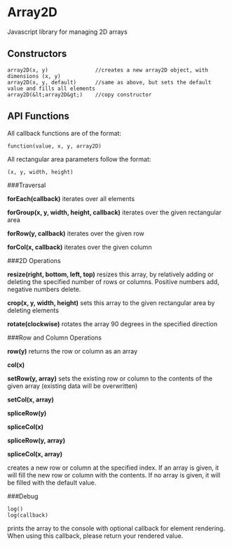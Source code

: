 Array2D
=======

Javascript library for managing 2D arrays


Constructors
------------

	array2D(x, y)				//creates a new array2D object, with dimensions (x, y)
	array2D(x, y, default)		//same as above, but sets the default value and fills all elements
	array2D(&lt;array2D&gt;)	//copy constructor



API Functions
------------

All callback functions are of the format:

	function(value, x, y, array2D)

All rectangular area parameters follow the format:

	(x, y, width, height)

###Traversal

**forEach(callback)**							iterates over all elements

**forGroup(x, y, width, height, callback)**		iterates over the given rectangular area

**forRow(y, callback)**							iterates over the given row

**forCol(x, callback)**							iterates over the given column

###2D Operations

**resize(right, bottom, left, top)**	resizes this array, by relatively adding or deleting the specified number of rows or columns. Positive numbers add, negative numbers delete.

**crop(x, y, width, height)**			sets this array to the given rectangular area by deleting elements

**rotate(clockwise)**					rotates the array 90 degrees in the specified direction

###Row and Column Operations

**row(y)**				returns the row or column as an array

**col(x)**

**setRow(y, array)**	sets the existing row or column to the contents of the given array (existing data will be overwritten)

**setCol(x, array)**

**spliceRow(y)**

**spliceCol(x)**

**spliceRow(y, array)**

**spliceCol(x, array)**

creates a new row or column at the specified index. If an array is given, it will fill the new row or column with the contents. If no array is given, it will be filled with the default value.

###Debug

	log()
	log(callback)

prints the array to the console with optional callback for element rendering. When using this callback, please return your rendered value.